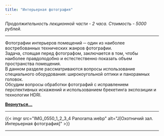 ```yaml
---
title: "Интерьерная фотография"
---
```

*Продолжительность лекционной части - 2 часа. Стоимость - 5000 рублей.*

---
Фотографии интерьеров помещений ─ один из наиболее востребованных технических жанров фотографии.  
Задача, стоящая перед фотографом, заключается в том, чтобы наиболее правдоподобно и естестественно показать объем пространства помещения.  
В данном разделе рассматриваются вопросы использование специального оборудования: широкоугольной оптики и панорамных головок.  
Обсудим вопросы обработки фотографий с исправлением перспективных искажений и использованием брекетинга экспозиции и технологии HDRI.

**[Вернуться...](/training)**

---
{{< imgr src="IMG_0550_1_2_3_4 Panorama.webp" alt="J[Охотничий зал. Интерьерная фотография]" >}}

---
